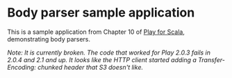 Body parser sample application
==============================

This is a sample application from Chapter 10 of [Play for Scala](http://bit.ly/playscala), demonstrating body parsers.

*Note: It is currently broken. The code that worked for Play 2.0.3 fails in 2.0.4 and 2.1 and up. It looks like the HTTP client started adding a Transfer-Encoding: chunked header that S3 doesn't like.*
